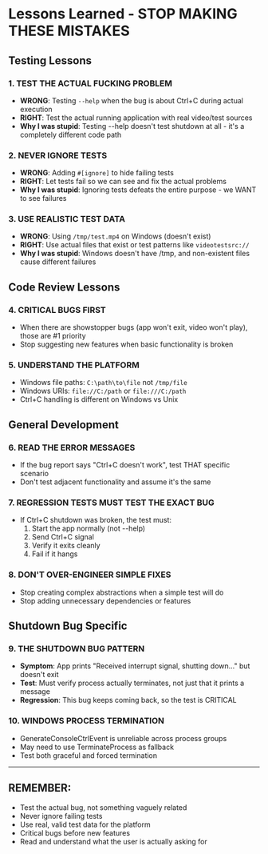 # Lessons Learned - STOP MAKING THESE MISTAKES

## Testing Lessons

### 1. TEST THE ACTUAL FUCKING PROBLEM
- **WRONG**: Testing `--help` when the bug is about Ctrl+C during actual execution
- **RIGHT**: Test the actual running application with real video/test sources
- **Why I was stupid**: Testing --help doesn't test shutdown at all - it's a completely different code path

### 2. NEVER IGNORE TESTS
- **WRONG**: Adding `#[ignore]` to hide failing tests
- **RIGHT**: Let tests fail so we can see and fix the actual problems
- **Why I was stupid**: Ignoring tests defeats the entire purpose - we WANT to see failures

### 3. USE REALISTIC TEST DATA
- **WRONG**: Using `/tmp/test.mp4` on Windows (doesn't exist)
- **RIGHT**: Use actual files that exist or test patterns like `videotestsrc://`
- **Why I was stupid**: Windows doesn't have /tmp, and non-existent files cause different failures

## Code Review Lessons

### 4. CRITICAL BUGS FIRST
- When there are showstopper bugs (app won't exit, video won't play), those are #1 priority
- Stop suggesting new features when basic functionality is broken

### 5. UNDERSTAND THE PLATFORM
- Windows file paths: `C:\path\to\file` not `/tmp/file`
- Windows URIs: `file://C:/path` or `file:///C:/path`
- Ctrl+C handling is different on Windows vs Unix

## General Development

### 6. READ THE ERROR MESSAGES
- If the bug report says "Ctrl+C doesn't work", test THAT specific scenario
- Don't test adjacent functionality and assume it's the same

### 7. REGRESSION TESTS MUST TEST THE EXACT BUG
- If Ctrl+C shutdown was broken, the test must:
  1. Start the app normally (not --help)
  2. Send Ctrl+C signal
  3. Verify it exits cleanly
  4. Fail if it hangs

### 8. DON'T OVER-ENGINEER SIMPLE FIXES
- Stop creating complex abstractions when a simple test will do
- Stop adding unnecessary dependencies or features

## Shutdown Bug Specific

### 9. THE SHUTDOWN BUG PATTERN
- **Symptom**: App prints "Received interrupt signal, shutting down..." but doesn't exit
- **Test**: Must verify process actually terminates, not just that it prints a message
- **Regression**: This bug keeps coming back, so the test is CRITICAL

### 10. WINDOWS PROCESS TERMINATION
- GenerateConsoleCtrlEvent is unreliable across process groups
- May need to use TerminateProcess as fallback
- Test both graceful and forced termination

---

## REMEMBER: 
- Test the actual bug, not something vaguely related
- Never ignore failing tests
- Use real, valid test data for the platform
- Critical bugs before new features
- Read and understand what the user is actually asking for